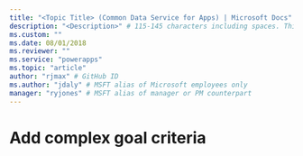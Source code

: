 ```yaml
---
title: "<Topic Title> (Common Data Service for Apps) | Microsoft Docs" # Intent and product brand in a unique string of 43-59 chars including spaces
description: "<Description>" # 115-145 characters including spaces. This abstract displays in the search result.
ms.custom: ""
ms.date: 08/01/2018
ms.reviewer: ""
ms.service: "powerapps"
ms.topic: "article"
author: "rjmax" # GitHub ID
ms.author: "jdaly" # MSFT alias of Microsoft employees only
manager: "ryjones" # MSFT alias of manager or PM counterpart
---
```

# Add complex goal criteria

<!-- 
Owner unknown

https://docs.microsoft.com/en-us/dynamics365/customer-engagement/developer/add-complex-goal-criteria -->